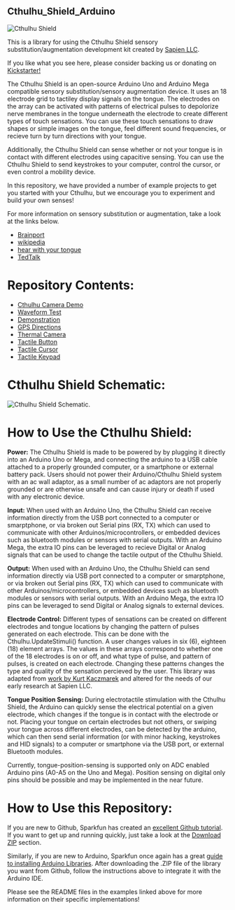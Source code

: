 ## Cthulhu_Shield_Arduino

![Cthulhu Shield](https://ksr-ugc.imgix.net/assets/023/898/915/445716db19d7a5d34502a584e91812b8_original.gif?ixlib=rb-1.1.0&w=680&fit=max&v=1548532149&auto=format&gif-q=50&q=92&s=bc67d6bd83fecd3067255431a1aef305)

This is a library for using the Cthulhu Shield sensory substitution/augmentation development kit created by [Sapien LLC](http://sapienllc.com/). 

If you like what you see here, please consider backing us or donating on [Kickstarter!](https://www.kickstarter.com/projects/2007440405/cthulhu-shield?ref=user_menu)

The Cthulhu Shield is an open-source Arduino Uno and Arduino Mega compatible sensory substitution/sensory augmentation device. It uses an 18 electrode grid to tactiley display signals on the tongue. The electrodes on the array can be activated with patterns of electrical pulses to depolorize nerve membranes in the tongue underneath the electrode to create different types of touch sensations. You can use these touch sensations to draw shapes or simple images on the tongue, feel different sound frequencies, or recieve turn by turn directions with your tongue. 

Additionally, the Cthulhu Shield can sense whether or not your tongue is in contact with different electrodes using capacitive sensing. You can use the Cthulhu Shield to send keystrokes to your computer, control the cursor, or even control a mobility device. 

In this repository, we have provided a number of example projects to get you started with your Cthulhu, but we encourage you to experiment and build your own senses!

For more information on sensory substitution or augmentation, take a look at the links below. 
* [Brainport](https://www.youtube.com/watch?v=OKd56D2mvN0)
* [wikipedia](https://en.wikipedia.org/wiki/Sensory_substitution)
* [hear with your tongue](https://source.colostate.edu/words-mouth-csu-device-lets-hear-tongue/)
* [TedTalk](https://www.ted.com/talks/david_eagleman_can_we_create_new_senses_for_humans?language=en)


# Repository Contents:

* [Cthulhu Camera Demo](https://github.com/SapienLLCdev/Cthulhu/tree/master/Android%20Examples/CthulhuCameraDemo)
* [Waveform Test](https://github.com/SapienLLCdev/Cthulhu/tree/master/examples/check_waveform_test_function)
* [Demonstration](https://github.com/SapienLLCdev/Cthulhu/tree/master/examples/demonstration_example)
* [GPS Directions](https://github.com/SapienLLCdev/Cthulhu/tree/master/examples/directions_example)
* [Thermal Camera](https://github.com/SapienLLCdev/Cthulhu/tree/master/examples/mega_heat_cam_with_shield)
* [Tactile Button](https://github.com/SapienLLCdev/Cthulhu/tree/master/examples/tactile_button_example)
* [Tactile Cursor](https://github.com/SapienLLCdev/Cthulhu/tree/master/examples/tactile_cursor)
* [Tactile Keypad](https://github.com/SapienLLCdev/Cthulhu/tree/master/examples/tactile_keypad)

# Cthulhu Shield Schematic:

![Cthulhu Shield Schematic](https://github.com/SapienLLCdev/Cthulhu/blob/master/Cthulhu_Shield_Rev2e.jpg).

# How to Use the Cthulhu Shield:

**Power:**
The Cthulhu Shield is made to be powered by by plugging it directly into an Arduino Uno or Mega, and connecting the arduino to a USB cable attached to a properly grounded computer, or a smartphone or external battery pack. Users should not power their Arduino/Cthulhu Shield system with an ac wall adaptor, as a small number of ac adaptors are not properly grounded or are otherwise unsafe and can cause injury or death if used with any electronic device.

**Input:**
When used with an Arduino Uno, the Cthulhu Shield can receive information directly from the USB port connected to a computer or smarptphone, or via broken out Serial pins (RX, TX) which can used to communicate with other Arduinos/microcontrollers, or embedded devices such as bluetooth modules or sensors with serial outputs. With an Arduino Mega, the extra IO pins can be leveraged to recieve Digital or Analog signals that can be used to change the tactile output of the Cthulhu Shield. 

**Output:**
When used with an Arduino Uno, the Cthulhu Shield can send information directly via USB port connected to a computer or smarptphone, or via broken out Serial pins (RX, TX) which can used to communicate with other Arduinos/microcontrollers, or embedded devices such as bluetooth modules or sensors with serial outputs. With an Arduino Mega, the extra IO pins can be leveraged to send Digital or Analog signals to external devices. 

**Electrode Control:**
Different types of sensations can be created on different electrodes and tongue locations by changing the pattern of pulses generated on each electrode. This can be done with the Cthulhu.UpdateStimuli() function. A user changes values in six (6), eighteen (18) element arrays. The values in these arrays correspond to whether one of the 18 electrodes is on or off, and what type of pulse, and pattern of pulses, is created on each electrode. Changing these patterns changes the type and quality of the sensation percieved by the user. This library was adapted from [work by Kurt Kaczmarek](https://www.sciencedirect.com/science/article/pii/S1026309811001702) and altered for the needs of our early research at Sapien LLC.

**Tongue Position Sensing:**
During electrotactile stimulation with the Cthulhu Shield, the Arduino can quickly sense the electrical potential on a given electrode, which changes if the tongue is in contact with the electrode or not. Placing your tongue on certain electrodes but not others, or swiping your tongue across different electrodes, can be detected by the arduino, which can then send serial information (or with minor hacking, keystrokes and HID signals) to a computer or smartphone via the USB port, or external Bluetooth modules. 

Currently, tongue-position-sensing is supported only on ADC enabled Arduino pins (A0-A5 on the Uno and Mega). Position sensing on digital only pins should be possible and may be implemented in the near future. 

# How to Use this Repository:

If you are new to Github, Sparkfun has created an [excellent Github tutorial](https://learn.sparkfun.com/tutorials/using-github/all). If you want to get up and running quickly, just take a look at the [Download ZIP](https://learn.sparkfun.com/tutorials/using-github/all#download-zip) section.

Similarly, if you are new to Arduino, Sparkfun once again has a great [guide to installing Arduino Libraries](https://learn.sparkfun.com/tutorials/installing-an-arduino-library). After downloading the .ZIP file of the library you want from Github, follow the instructions above to integrate it with the Arduino IDE.

Please see the README files in the examples linked above for more information on their specific implementations!
